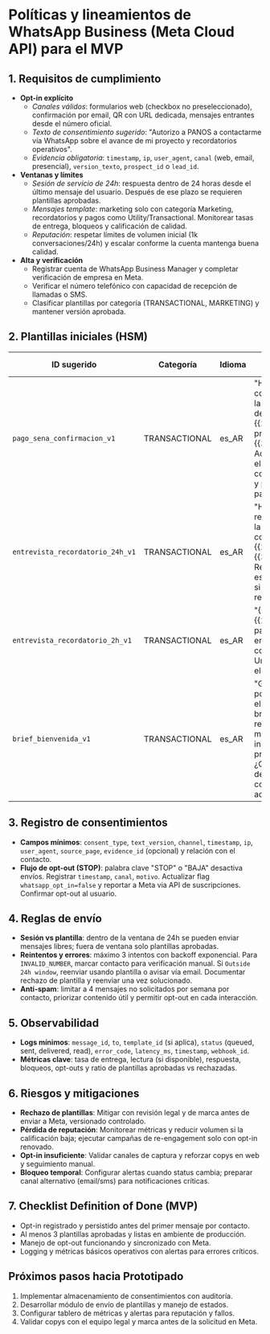 # Políticas y lineamientos de WhatsApp Business (Meta Cloud API) para el MVP

## 1. Requisitos de cumplimiento
- **Opt-in explícito**
  - *Canales válidos*: formularios web (checkbox no preseleccionado), confirmación por email, QR con URL dedicada, mensajes entrantes desde el número oficial.
  - *Texto de consentimiento sugerido*: "Autorizo a PANOS a contactarme vía WhatsApp sobre el avance de mi proyecto y recordatorios operativos".
  - *Evidencia obligatoria*: `timestamp`, `ip`, `user_agent`, `canal` (web, email, presencial), `version_texto`, `prospect_id` o `lead_id`.
- **Ventanas y límites**
  - *Sesión de servicio de 24h*: respuesta dentro de 24 horas desde el último mensaje del usuario. Después de ese plazo se requieren plantillas aprobadas.
  - *Mensajes template*: marketing solo con categoría Marketing, recordatorios y pagos como Utility/Transactional. Monitorear tasas de entrega, bloqueos y calificación de calidad.
  - *Reputación*: respetar límites de volumen inicial (1k conversaciones/24h) y escalar conforme la cuenta mantenga buena calidad.
- **Alta y verificación**
  - Registrar cuenta de WhatsApp Business Manager y completar verificación de empresa en Meta.
  - Verificar el número telefónico con capacidad de recepción de llamadas o SMS.
  - Clasificar plantillas por categoría (TRANSACTIONAL, MARKETING) y mantener versión aprobada.

## 2. Plantillas iniciales (HSM)
| ID sugerido | Categoría | Idioma | Texto con variables | Ejemplo instanciado |
| --- | --- | --- | --- | --- |
| `pago_sena_confirmacion_v1` | TRANSACTIONAL | es_AR | "Hola {{1}}, confirmamos la recepción de tu seña de {{2}} para el proyecto {{3}}. Adjuntamos el comprobante y próximos pasos." | "Hola Carla, confirmamos la recepción de tu seña de ARS 150.000 para el proyecto Panel Propiedades. Adjuntamos el comprobante y próximos pasos." |
| `entrevista_recordatorio_24h_v1` | TRANSACTIONAL | es_AR | "Hola {{1}}, te recordamos la entrevista con PANOS el {{2}} a las {{3}}. Responde este mensaje si necesitás reprogramar." | "Hola Carla, te recordamos la entrevista con PANOS el 14/05/2024 a las 10:00. Responde este mensaje si necesitás reprogramar." |
| `entrevista_recordatorio_2h_v1` | TRANSACTIONAL | es_AR | "{{1}}, faltan {{2}} horas para tu entrevista con PANOS. Unite usando el link {{3}}." | "Carla, faltan 2 horas para tu entrevista con PANOS. Unite usando el link https://panos.link/meet" |
| `brief_bienvenida_v1` | TRANSACTIONAL | es_AR | "Gracias {{1}} por completar el brief. En breve recibirás los mockups iniciales y la propuesta. ¿Querés dejarnos un comentario adicional?" | "Gracias Carla por completar el brief. En breve recibirás los mockups iniciales y la propuesta. ¿Querés dejarnos un comentario adicional?" |

## 3. Registro de consentimientos
- **Campos mínimos**: `consent_type`, `text_version`, `channel`, `timestamp`, `ip`, `user_agent`, `source_page`, `evidence_id` (opcional) y relación con el contacto.
- **Flujo de opt-out (STOP)**: palabra clave "STOP" o "BAJA" desactiva envíos. Registrar `timestamp`, `canal`, `motivo`. Actualizar flag `whatsapp_opt_in=false` y reportar a Meta via API de suscripciones. Confirmar opt-out al usuario.

## 4. Reglas de envío
- **Sesión vs plantilla**: dentro de la ventana de 24h se pueden enviar mensajes libres; fuera de ventana solo plantillas aprobadas.
- **Reintentos y errores**: máximo 3 intentos con backoff exponencial. Para `INVALID_NUMBER`, marcar contacto para verificación manual. Si `Outside 24h window`, reenviar usando plantilla o avisar vía email. Documentar rechazo de plantilla y reenviar una vez solucionado.
- **Anti-spam**: limitar a 4 mensajes no solicitados por semana por contacto, priorizar contenido útil y permitir opt-out en cada interacción.

## 5. Observabilidad
- **Logs mínimos**: `message_id`, `to`, `template_id` (si aplica), `status` (queued, sent, delivered, read), `error_code`, `latency_ms`, `timestamp`, `webhook_id`.
- **Métricas clave**: tasa de entrega, lectura (si disponible), respuesta, bloqueos, opt-outs y ratio de plantillas aprobadas vs rechazadas.

## 6. Riesgos y mitigaciones
- **Rechazo de plantillas**: Mitigar con revisión legal y de marca antes de enviar a Meta, versionado controlado.
- **Pérdida de reputación**: Monitorear métricas y reducir volumen si la calificación baja; ejecutar campañas de re-engagement solo con opt-in renovado.
- **Opt-in insuficiente**: Validar canales de captura y reforzar copys en web y seguimiento manual.
- **Bloqueo temporal**: Configurar alertas cuando status cambia; preparar canal alternativo (email/sms) para notificaciones críticas.

## 7. Checklist Definition of Done (MVP)
- Opt-in registrado y persistido antes del primer mensaje por contacto.
- Al menos 3 plantillas aprobadas y listas en ambiente de producción.
- Manejo de opt-out funcionando y sincronizado con Meta.
- Logging y métricas básicos operativos con alertas para errores críticos.

## Próximos pasos hacia Prototipado
1. Implementar almacenamiento de consentimientos con auditoría.
2. Desarrollar módulo de envío de plantillas y manejo de estados.
3. Configurar tablero de métricas y alertas para reputación y fallos.
4. Validar copys con el equipo legal y marca antes de la solicitud en Meta.
